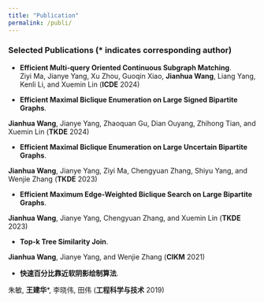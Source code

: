 ```yaml
---
title: "Publication"
permalink: /publi/
---
```


### Selected Publications (\* indicates corresponding author)
* **Efficient Multi-query Oriented Continuous Subgraph Matching**.</br>
Ziyi Ma, Jianye Yang, Xu Zhou, Guoqin Xiao, **Jianhua Wang**, Liang Yang, Kenli Li, and Xuemin Lin (**ICDE** 2024)

* **Efficient Maximal Biclique Enumeration on Large Signed Bipartite Graphs**.

**Jianhua Wang**, Jianye Yang, Zhaoquan Gu, Dian Ouyang, Zhihong Tian, and Xuemin Lin (**TKDE** 2024)

* **Efficient Maximal Biclique Enumeration on Large Uncertain Bipartite Graphs**.

**Jianhua Wang**, Jianye Yang, Ziyi Ma, Chengyuan Zhang, Shiyu Yang, and Wenjie Zhang (**TKDE** 2023)

* **Efficient Maximum Edge-Weighted Biclique Search on Large Bipartite Graphs**.

**Jianhua Wang**, Jianye Yang, Chengyuan Zhang, and Xuemin Lin (**TKDE** 2023)

* **Top-k Tree Similarity Join**.

**Jianhua Wang**, Jianye Yang, and Wenjie Zhang (**CIKM** 2021)

* **快速百分比靠近软阴影绘制算法**.

朱敏, **王建华**\*, 李晓伟, 田伟 (**工程科学与技术** 2019)
